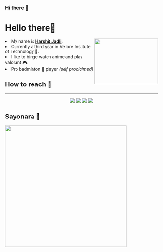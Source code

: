 ### Hi there 👋

<!--
**greywolff711/greywolff711** is a ✨ _special_ ✨ repository because its `README.md` (this file) appears on your GitHub profile.

Here are some ideas to get you started:

- 🔭 I’m currently working on ...
- 🌱 I’m currently learning ...
- 👯 I’m looking to collaborate on ...
- 🤔 I’m looking for help with ...
- 💬 Ask me about ...
- 📫 How to reach me: ...
- 😄 Pronouns: ...
- ⚡ Fun fact: ...
-->
<!--Myself-->
<h1>Hello there👀</h1>
<img align=right src="https://external-content.duckduckgo.com/iu/?u=https%3A%2F%2Fpa1.narvii.com%2F7063%2Ff1df36bc538b831c2796c1df6a2e21cca6a99775r1-500-281_hq.gif&f=1&nofb=1" width=210 height=150></h1>
<li>My name is <strong><a href="https://www.youtube.com/watch?v=dQw4w9WgXcQ">Harshit Jadli</a></strong>.</li>
<li>Currently a third year in Vellore Institute of Technology 🏫.</li>
<li>I like to binge watch  anime and play valorant 🎮.</li>
<li>Pro badminton 🏸 player <i>(self proclaimed)</i></li>
<!--Contact-->
<h2>How to reach 🤙</h2><hr/>
<p align=center>
<img src="https://img.shields.io/badge/Gmail-D14836?style=for-the-badge&logo=gmail&logoColor=white">
<a><img src="https://img.shields.io/badge/Discord-7289DA?style=for-the-badge&logo=discord&logoColor=white"></a>
<img src="https://img.shields.io/badge/Instagram-E4405F?style=for-the-badge&logo=instagram&logoColor=white
">
<img src="https://img.shields.io/badge/Myanimelist-2E51A2?style=for-the-badge&logo=myanimelist&logoColor=white
">

</p>
<!--Bye bye-->
<h2>Sayonara 👋</h2>
<img align=center src="https://external-content.duckduckgo.com/iu/?u=http%3A%2F%2F38.media.tumblr.com%2Fdd2a6b14392174632e1c7016da269c2f%2Ftumblr_nlti0gtqhv1sh40dxo1_1280.gif&f=1&nofb=1" width=400>
